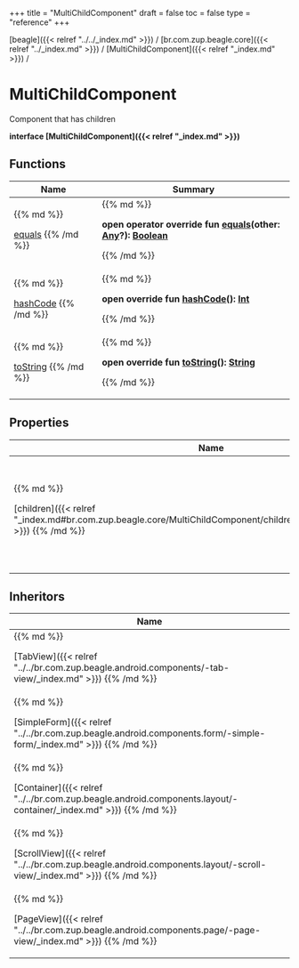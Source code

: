 +++
title = "MultiChildComponent"
draft = false
toc = false
type = "reference"
+++

[beagle]({{< relref "../../_index.md" >}}) / [br.com.zup.beagle.core]({{< relref "../_index.md" >}}) / [MultiChildComponent]({{< relref "_index.md" >}}) / 



# MultiChildComponent  
  

Component that has children

<b>interface [MultiChildComponent]({{< relref "_index.md" >}})</b>   


## Functions  
<table>
  
<thead>
<tr>
<th>
Name  
</th>
<th>
Summary  
</th>
  
</tr>
</thead>
<tbody>
<tr>
<td>
{{% md %}}

[equals](https://kotlinlang.org/api/latest/jvm/stdlib/kotlin/-any/equals.html)
{{% /md %}}
</td>
<td>
{{% md %}}

  
<b>open operator override fun [equals](https://kotlinlang.org/api/latest/jvm/stdlib/kotlin/-any/equals.html)(other: [Any](https://kotlinlang.org/api/latest/jvm/stdlib/kotlin/-any/index.html)?): [Boolean](https://kotlinlang.org/api/latest/jvm/stdlib/kotlin/-boolean/index.html)</b>  



{{% /md %}}
</td>
</tr>

<tr>
<td>
{{% md %}}

[hashCode](https://kotlinlang.org/api/latest/jvm/stdlib/kotlin/-any/hash-code.html)
{{% /md %}}
</td>
<td>
{{% md %}}

  
<b>open override fun [hashCode](https://kotlinlang.org/api/latest/jvm/stdlib/kotlin/-any/hash-code.html)(): [Int](https://kotlinlang.org/api/latest/jvm/stdlib/kotlin/-int/index.html)</b>  



{{% /md %}}
</td>
</tr>

<tr>
<td>
{{% md %}}

[toString](https://kotlinlang.org/api/latest/jvm/stdlib/kotlin/-any/to-string.html)
{{% /md %}}
</td>
<td>
{{% md %}}

  
<b>open override fun [toString](https://kotlinlang.org/api/latest/jvm/stdlib/kotlin/-any/to-string.html)(): [String](https://kotlinlang.org/api/latest/jvm/stdlib/kotlin/-string/index.html)</b>  



{{% /md %}}
</td>
</tr>

</tbody>
</table>


## Properties  
<table>
  
<thead>
<tr>
<th>
Name  
</th>
<th>
Summary  
</th>
  
</tr>
</thead>
<tbody>
<tr>
<td>
{{% md %}}

[children]({{< relref "_index.md#br.com.zup.beagle.core/MultiChildComponent/children/#/PointingToDeclaration/" >}})
{{% /md %}}
</td>
<td>
{{% md %}}

  

list of views that the component has in its hierarchy

<b>abstract val [children]({{< relref "_index.md#br.com.zup.beagle.core/MultiChildComponent/children/#/PointingToDeclaration/" >}}): [List](https://kotlinlang.org/api/latest/jvm/stdlib/kotlin.collections/-list/index.html)<[ServerDrivenComponent]({{< relref "../-server-driven-component/_index.md" >}})></b>   

{{% /md %}}
</td>
</tr>

</tbody>
</table>


## Inheritors  
<table>
  
<thead>
<tr>
<th>
Name  
</th>
  
</tr>
</thead>
<tbody>
<tr>
<td>
{{% md %}}

[TabView]({{< relref "../../br.com.zup.beagle.android.components/-tab-view/_index.md" >}})
{{% /md %}}
</td>
</tr>

<tr>
<td>
{{% md %}}

[SimpleForm]({{< relref "../../br.com.zup.beagle.android.components.form/-simple-form/_index.md" >}})
{{% /md %}}
</td>
</tr>

<tr>
<td>
{{% md %}}

[Container]({{< relref "../../br.com.zup.beagle.android.components.layout/-container/_index.md" >}})
{{% /md %}}
</td>
</tr>

<tr>
<td>
{{% md %}}

[ScrollView]({{< relref "../../br.com.zup.beagle.android.components.layout/-scroll-view/_index.md" >}})
{{% /md %}}
</td>
</tr>

<tr>
<td>
{{% md %}}

[PageView]({{< relref "../../br.com.zup.beagle.android.components.page/-page-view/_index.md" >}})
{{% /md %}}
</td>
</tr>

</tbody>
</table>

